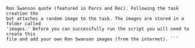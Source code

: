 ``` "Ron Bot" is an automated tool that creates an Asana task with a random 
Ron Swanson quote (featured in Parcs and Rec). Following the task creation the 
bot attaches a random image to the task. The images are stored in a folder called 
'images.' Before you can successfully run the script you will need to create this 
file and add your own Ron Swanson images (from the internet). ```